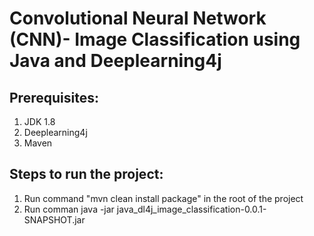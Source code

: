# Convolutional Neural Network (CNN)- Image Classification using Java and Deeplearning4j 

## Prerequisites:
1. JDK 1.8
2. Deeplearning4j
3. Maven

## Steps to run the project:
1. Run command "mvn clean install package" in the root of the project
2. Run comman java -jar java_dl4j_image_classification-0.0.1-SNAPSHOT.jar